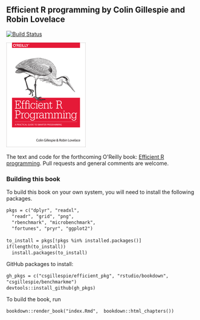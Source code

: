 ## Efficient R programming by Colin Gillespie and Robin Lovelace
[![Build Status](https://travis-ci.org/csgillespie/efficientR.png?branch=master)](https://travis-ci.org/csgillespie/efficientR) 

![alt text](figures/front_scale.png)

The text and code for the forthcoming O'Reilly book: [Efficient R programming](https://csgillespie.github.io/efficientR/). Pull requests and general comments are welcome.


### Building this book

To build this book on your own system, you will need to install the following packages.

```
pkgs = c("dplyr", "readxl",
  "readr", "grid", "png",
  "rbenchmark", "microbenchmark",
  "fortunes", "pryr", "ggplot2")

to_install = pkgs[!pkgs %in% installed.packages()]
if(length(to_install))
  install.packages(to_install)
```

GitHub packages to install:

```
gh_pkgs = c("csgillespie/efficient_pkg", "rstudio/bookdown", "csgillespie/benchmarkme")
devtools::install_github(gh_pkgs)
```

To build the book, run

```
bookdown::render_book("index.Rmd",  bookdown::html_chapters())
```






 



